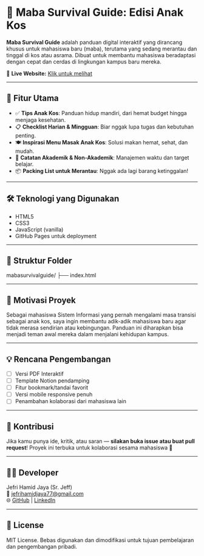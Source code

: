 # 🎒 Maba Survival Guide: Edisi Anak Kos

**Maba Survival Guide** adalah panduan digital interaktif yang dirancang khusus untuk mahasiswa baru (maba), terutama yang sedang merantau dan tinggal di kos atau asrama. Dibuat untuk membantu mahasiswa beradaptasi dengan cepat dan cerdas di lingkungan kampus baru mereka.

🔗 **Live Website:** [Klik untuk melihat](https://srjeff27.github.io/mabasurvivalguide/)

---

## 📌 Fitur Utama

- ✅ **Tips Anak Kos**: Panduan hidup mandiri, dari hemat budget hingga menjaga kesehatan.
- 📋 **Checklist Harian & Mingguan**: Biar nggak lupa tugas dan kebutuhan penting.
- 🍽️ **Inspirasi Menu Masak Anak Kos**: Solusi makan hemat, sehat, dan mudah.
- 📖 **Catatan Akademik & Non-Akademik**: Manajemen waktu dan target belajar.
- 📦 **Packing List untuk Merantau**: Nggak ada lagi barang ketinggalan!

---

## 🛠️ Teknologi yang Digunakan

- HTML5
- CSS3
- JavaScript (vanilla)
- GitHub Pages untuk deployment

---

## 📁 Struktur Folder

mabasurvivalguide/
├── index.html


---

## 🧠 Motivasi Proyek

Sebagai mahasiswa Sistem Informasi yang pernah mengalami masa transisi sebagai anak kos, saya ingin membantu adik-adik mahasiswa baru agar tidak merasa sendirian atau kebingungan. Panduan ini diharapkan bisa menjadi teman awal mereka dalam menjalani kehidupan kampus.

---

## 💡 Rencana Pengembangan

- [ ] Versi PDF Interaktif
- [ ] Template Notion pendamping
- [ ] Fitur bookmark/tandai favorit
- [ ] Versi mobile responsive penuh
- [ ] Penambahan kolaborasi dari mahasiswa lain

---

## 🤝 Kontribusi

Jika kamu punya ide, kritik, atau saran — **silakan buka issue atau buat pull request**! Proyek ini terbuka untuk kolaborasi sesama mahasiswa 💬

---

## 🧑‍💻 Developer

Jefri Hamid Jaya (Sr. Jeff)  
📧 jefrihamidjaya77@gmail.com  
🌐 [GitHub](https://github.com/Srjeff27) | [LinkedIn](https://linkedin.com/in/jefrihamidjaya)

---

## 📜 License

MIT License. Bebas digunakan dan dimodifikasi untuk tujuan pembelajaran dan pengembangan pribadi.
